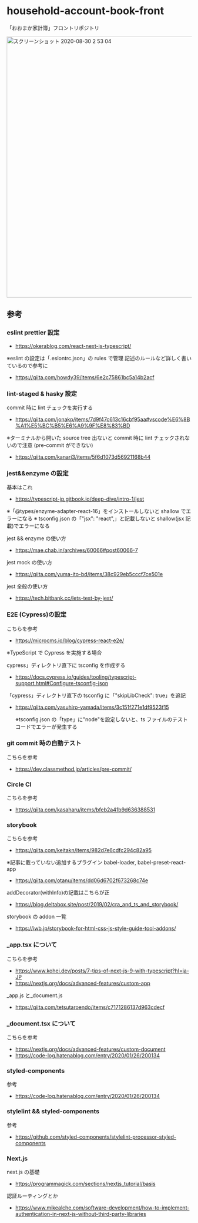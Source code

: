 # household-account-book-front

「おおまか家計簿」フロントリポジトリ

<img width="708" alt="スクリーンショット 2020-08-30 2 53 04" src="https://user-images.githubusercontent.com/58220747/91643226-47314400-ea6c-11ea-87d0-3e0ca5c8177d.png">

## 参考

### eslint prettier 設定

- https://okerablog.com/react-next-js-typescript/

※eslint の設定は「.eslontrc.json」の rules で管理
記述のルールなど詳しく書いているので参考に

- https://qiita.com/howdy39/items/6e2c75861bc5a14b2acf

### lint-staged & hasky 設定

commit 時に lint チェックを実行する

- https://qiita.com/jonakp/items/7d9f47c613c16cbf95aa#vscode%E6%8B%A1%E5%BC%B5%E6%A9%9F%E8%83%BD

※ターミナルから開いた source tree 出ないと commit 時に lint チェックされないので注意
(pre-commit ができない)

- https://qiita.com/kanari3/items/5f6d1073d56921168b44

### jest&&enzyme の設定

基本はこれ

- https://typescript-jp.gitbook.io/deep-dive/intro-1/jest

※「@types/enzyme-adapter-react-16」をインストールしないと shallow でエラーになる
※ tsconfig.json の「"jsx": "react",」と記載しないと shallow(jsx 記載)でエラーになる

jest && enzyme の使い方

- https://mae.chab.in/archives/60066#post60066-7

jest mock の使い方

- https://qiita.com/yuma-ito-bd/items/38c929eb5cccf7ce501e

jest 全般の使い方

- https://tech.bitbank.cc/lets-test-by-jest/

### E2E (Cypress)の設定

こちらを参考

- https://microcms.io/blog/cypress-react-e2e/

※TypeScript で Cypress を実施する場合

cypress」ディレクトリ直下に tsconfig を作成する

- https://docs.cypress.io/guides/tooling/typescript-support.html#Configure-tsconfig-json

「cypress」ディレクトリ直下の tsconfig に「"skipLibCheck": true」を追記

- https://qiita.com/yasuhiro-yamada/items/3c151f271e1df9523f15

  ※tsconfig.json の「type」に"node"を設定しないと、ts ファイルのテストコードでエラーが発生する

### git commit 時の自動テスト

こちらを参考

- https://dev.classmethod.jp/articles/pre-commit/

### Circle CI

こちらを参考

- https://qiita.com/kasaharu/items/bfeb2a41b9d636388531

### storybook

こちらを参考

- https://qiita.com/keitakn/items/982d7e6cdfc294c82a95

※記事に載っていない追加するプラグイン
babel-loader, babel-preset-react-app

- https://qiita.com/otanu/items/dd06d6702f673268c74e

addDecorator(withInfo)の記載はこちらが正

- https://blog.deltabox.site/post/2019/02/cra_and_ts_and_storybook/

storybook の addon 一覧

- https://iwb.jp/storybook-for-html-css-js-style-guide-tool-addons/

### \_app.tsx について

こちらを参考

- https://www.kohei.dev/posts/7-tips-of-next-js-9-with-typescript?hl=ja-JP
- https://nextjs.org/docs/advanced-features/custom-app

\_app.js と\_document.js

- https://qiita.com/tetsutaroendo/items/c7171286137d963cdecf

### \_document.tsx について

こちらを参考

- https://nextjs.org/docs/advanced-features/custom-document
- https://code-log.hatenablog.com/entry/2020/01/26/200134

### styled-components

参考

- https://code-log.hatenablog.com/entry/2020/01/26/200134

### stylelint && styled-components

参考

- https://github.com/styled-components/stylelint-processor-styled-components

### Next.js

next.js の基礎

- https://programmagick.com/sections/nextjs_tutorial/basis

認証ルーティングとか

- https://www.mikealche.com/software-development/how-to-implement-authentication-in-next-js-without-third-party-libraries
